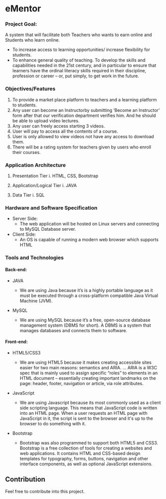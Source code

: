 
# eMentor
### Project Goal:
A system that will facilitate both Teachers who wants to earn online and Students who learn online. 
 - To increase access to learning opportunities/ increase flexibility for students. 
 - To enhance general quality of teaching. To develop the skills and capabilities needed in the 21st century, and in particular to ensure that learners have the ordinal literacy skills required in their discipline, profession or career – or, put simply, to get work in the future. 

### Objectives/Features
1. To provide a market place platform to teachers and a learning platform to students.
2.	Any user can become an Instructorby submitting ‘Become an Instructor’ form after that our verification department verifies him. And he should be able to upload video lectures.
3.	Any user can freely access starting 3 videos.
4.	User will pay to access all the contents of a course.
5.	User is only allowed to view videos not have any access to download them.
6.	There will be a rating system for teachers given by users who enroll their courses.


### Application Architecture

1.	Presentation Tier
i.	HTML, CSS, Bootstrap

2.	Application/Logical Tier
i.	JAVA

3.	Data Tier
i.	SQL

### Hardware and Software Specification
 - Server Side:
    - The web application will be hosted on Linux servers and connecting to MySQL Database server.
 - Client Side:
    - An OS is capable of running a modern web browser which supports HTML

###	Tools and Technologies

#### Back-end:

 - JAVA
   - We are using Java because it’s is a highly portable language as it must be executed through a cross-platform compatible Java Virtual Machine (JVM).
	

 - MySQL
   - We are using MySQL because it’s a free, open-source database management system (DBMS for short). A DBMS is a system that manages databases and connects them to software. 
	


#### Front-end:

 - HTML5/CSS3
    - We are using HTML5 because it makes creating accessible sites easier for two main reasons: semantics and ARIA. ... ARIA is a W3C spec that is mainly used to assign specific “roles” to elements in an HTML document – essentially creating important landmarks on the page: header, footer, navigation or article, via role attributes.

 - JavaScript
   - We are using Javascript because its most commonly used as a client side scripting language. This means that JavaScript code is written into an HTML page. When a user requests an HTML page with JavaScript in it, the script is sent to the browser and it's up to the browser to do something with it.

 - Bootstrap
    - Bootstrap was also programmed to support both HTML5 and CSS3. Bootstrap is a free collection of tools for creating a websites and web applications. It contains HTML and CSS-based design templates for typography, forms, buttons, navigation and other interface components, as well as optional JavaScript extensions.
	


## Contribution
Feel free to contribute into this project. 

